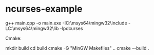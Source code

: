 # ncurses-example


g++ main.cpp -o main.exe -IC:\msys64\mingw32\include -LC:\msys64\mingw32\lib -lpdcurses


Cmake:

mkdir build
cd build
cmake -G "MinGW Makefiles" ..
cmake --build .
